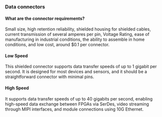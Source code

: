 ### Data connectors

#### What are the connector requirements?
Small size, high retention reliability, shielded housing for shielded cables, current transmission of several amperes
per pin, Voltage Rating, ease of manufacturing in industrial conditions, the ability to assemble in home conditions, and
low cost, around $0.1 per connector.

#### Low Speed
This shielded connector supports data transfer speeds of up to 1 gigabit per second. It is designed for most devices and
sensors, and it should be a straightforward connector with minimal pins.

#### High Speed
It supports data transfer speeds of up to 40 gigabits per second, enabling high-speed data exchange between FPGAs via
SerDes, video streaming through MIPI interfaces, and module connections using 10G Ethernet.
